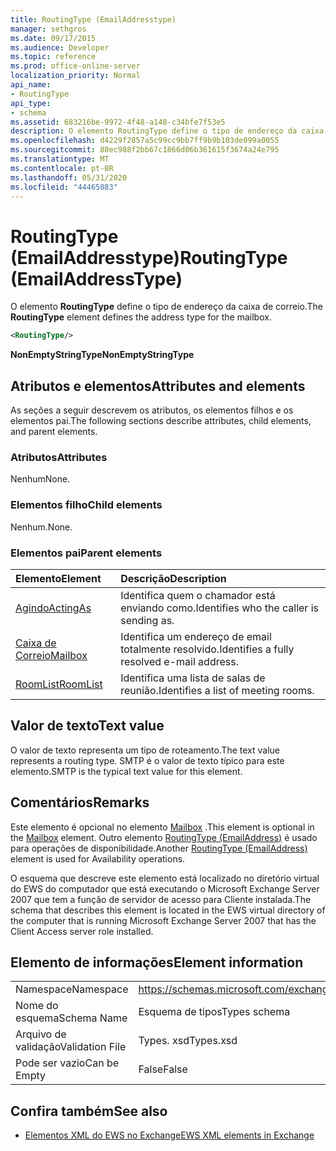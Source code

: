 ```yaml
---
title: RoutingType (EmailAddresstype)
manager: sethgros
ms.date: 09/17/2015
ms.audience: Developer
ms.topic: reference
ms.prod: office-online-server
localization_priority: Normal
api_name:
- RoutingType
api_type:
- schema
ms.assetid: 683216be-9972-4f48-a148-c34bfe7f53e5
description: O elemento RoutingType define o tipo de endereço da caixa de correio.
ms.openlocfilehash: d4229f2857a5c99cc9bb7ff9b9b103de099a0055
ms.sourcegitcommit: 88ec988f2bb67c1866d06b361615f3674a24e795
ms.translationtype: MT
ms.contentlocale: pt-BR
ms.lasthandoff: 05/31/2020
ms.locfileid: "44465083"
---
```

# <a name="routingtype-emailaddresstype"></a><span data-ttu-id="14a14-103">RoutingType (EmailAddresstype)</span><span class="sxs-lookup"><span data-stu-id="14a14-103">RoutingType (EmailAddressType)</span></span>

<span data-ttu-id="14a14-104">O elemento **RoutingType** define o tipo de endereço da caixa de correio.</span><span class="sxs-lookup"><span data-stu-id="14a14-104">The **RoutingType** element defines the address type for the mailbox.</span></span> 
  
```XML
<RoutingType/>
```

 <span data-ttu-id="14a14-105">**NonEmptyStringType**</span><span class="sxs-lookup"><span data-stu-id="14a14-105">**NonEmptyStringType**</span></span>
## <a name="attributes-and-elements"></a><span data-ttu-id="14a14-106">Atributos e elementos</span><span class="sxs-lookup"><span data-stu-id="14a14-106">Attributes and elements</span></span>

<span data-ttu-id="14a14-107">As seções a seguir descrevem os atributos, os elementos filhos e os elementos pai.</span><span class="sxs-lookup"><span data-stu-id="14a14-107">The following sections describe attributes, child elements, and parent elements.</span></span>
  
### <a name="attributes"></a><span data-ttu-id="14a14-108">Atributos</span><span class="sxs-lookup"><span data-stu-id="14a14-108">Attributes</span></span>

<span data-ttu-id="14a14-109">Nenhum</span><span class="sxs-lookup"><span data-stu-id="14a14-109">None.</span></span>
  
### <a name="child-elements"></a><span data-ttu-id="14a14-110">Elementos filho</span><span class="sxs-lookup"><span data-stu-id="14a14-110">Child elements</span></span>

<span data-ttu-id="14a14-111">Nenhum.</span><span class="sxs-lookup"><span data-stu-id="14a14-111">None.</span></span>
  
### <a name="parent-elements"></a><span data-ttu-id="14a14-112">Elementos pai</span><span class="sxs-lookup"><span data-stu-id="14a14-112">Parent elements</span></span>

|<span data-ttu-id="14a14-113">**Elemento**</span><span class="sxs-lookup"><span data-stu-id="14a14-113">**Element**</span></span>|<span data-ttu-id="14a14-114">**Descrição**</span><span class="sxs-lookup"><span data-stu-id="14a14-114">**Description**</span></span>|
|:-----|:-----|
|[<span data-ttu-id="14a14-115">Agindo</span><span class="sxs-lookup"><span data-stu-id="14a14-115">ActingAs</span></span>](actingas.md) <br/> |<span data-ttu-id="14a14-116">Identifica quem o chamador está enviando como.</span><span class="sxs-lookup"><span data-stu-id="14a14-116">Identifies who the caller is sending as.</span></span>  <br/> |
|[<span data-ttu-id="14a14-117">Caixa de Correio</span><span class="sxs-lookup"><span data-stu-id="14a14-117">Mailbox</span></span>](mailbox.md) <br/> |<span data-ttu-id="14a14-118">Identifica um endereço de email totalmente resolvido.</span><span class="sxs-lookup"><span data-stu-id="14a14-118">Identifies a fully resolved e-mail address.</span></span>  <br/> |
|[<span data-ttu-id="14a14-119">RoomList</span><span class="sxs-lookup"><span data-stu-id="14a14-119">RoomList</span></span>](roomlist.md) <br/> |<span data-ttu-id="14a14-120">Identifica uma lista de salas de reunião.</span><span class="sxs-lookup"><span data-stu-id="14a14-120">Identifies a list of meeting rooms.</span></span>  <br/> |
   
## <a name="text-value"></a><span data-ttu-id="14a14-121">Valor de texto</span><span class="sxs-lookup"><span data-stu-id="14a14-121">Text value</span></span>

<span data-ttu-id="14a14-122">O valor de texto representa um tipo de roteamento.</span><span class="sxs-lookup"><span data-stu-id="14a14-122">The text value represents a routing type.</span></span> <span data-ttu-id="14a14-123">SMTP é o valor de texto típico para este elemento.</span><span class="sxs-lookup"><span data-stu-id="14a14-123">SMTP is the typical text value for this element.</span></span>
  
## <a name="remarks"></a><span data-ttu-id="14a14-124">Comentários</span><span class="sxs-lookup"><span data-stu-id="14a14-124">Remarks</span></span>

<span data-ttu-id="14a14-125">Este elemento é opcional no elemento [Mailbox](mailbox.md) .</span><span class="sxs-lookup"><span data-stu-id="14a14-125">This element is optional in the [Mailbox](mailbox.md) element.</span></span> <span data-ttu-id="14a14-126">Outro elemento [RoutingType (EmailAddress)](routingtype-emailaddress.md) é usado para operações de disponibilidade.</span><span class="sxs-lookup"><span data-stu-id="14a14-126">Another [RoutingType (EmailAddress)](routingtype-emailaddress.md) element is used for Availability operations.</span></span> 
  
<span data-ttu-id="14a14-127">O esquema que descreve este elemento está localizado no diretório virtual do EWS do computador que está executando o Microsoft Exchange Server 2007 que tem a função de servidor de acesso para Cliente instalada.</span><span class="sxs-lookup"><span data-stu-id="14a14-127">The schema that describes this element is located in the EWS virtual directory of the computer that is running Microsoft Exchange Server 2007 that has the Client Access server role installed.</span></span>
  
## <a name="element-information"></a><span data-ttu-id="14a14-128">Elemento de informações</span><span class="sxs-lookup"><span data-stu-id="14a14-128">Element information</span></span>

|||
|:-----|:-----|
|<span data-ttu-id="14a14-129">Namespace</span><span class="sxs-lookup"><span data-stu-id="14a14-129">Namespace</span></span>  <br/> |https://schemas.microsoft.com/exchange/services/2006/types  <br/> |
|<span data-ttu-id="14a14-130">Nome do esquema</span><span class="sxs-lookup"><span data-stu-id="14a14-130">Schema Name</span></span>  <br/> |<span data-ttu-id="14a14-131">Esquema de tipos</span><span class="sxs-lookup"><span data-stu-id="14a14-131">Types schema</span></span>  <br/> |
|<span data-ttu-id="14a14-132">Arquivo de validação</span><span class="sxs-lookup"><span data-stu-id="14a14-132">Validation File</span></span>  <br/> |<span data-ttu-id="14a14-133">Types. xsd</span><span class="sxs-lookup"><span data-stu-id="14a14-133">Types.xsd</span></span>  <br/> |
|<span data-ttu-id="14a14-134">Pode ser vazio</span><span class="sxs-lookup"><span data-stu-id="14a14-134">Can be Empty</span></span>  <br/> |<span data-ttu-id="14a14-135">False</span><span class="sxs-lookup"><span data-stu-id="14a14-135">False</span></span>  <br/> |
   
## <a name="see-also"></a><span data-ttu-id="14a14-136">Confira também</span><span class="sxs-lookup"><span data-stu-id="14a14-136">See also</span></span>



- [<span data-ttu-id="14a14-137">Elementos XML do EWS no Exchange</span><span class="sxs-lookup"><span data-stu-id="14a14-137">EWS XML elements in Exchange</span></span>](ews-xml-elements-in-exchange.md)


